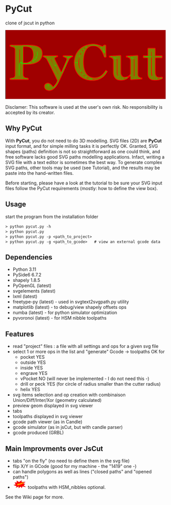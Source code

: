 # PyCut

clone of jscut in python

![pycut](resources/pycut_img.png)

Disclamer: This software is used at the user's own risk. No responsibility is accepted by its creator.

## Why PyCut

With <strong>PyCut</strong>, you do not need to do 3D modelling. SVG files (2D) are <strong>PyCut</strong> input format, and for simple milling tasks it is perfectly OK. Granted, SVG shapes (paths) definition is not so straightforward as one could think, and free software lacks good SVG paths modelling applications. Infact, writing a SVG file with a text editor is sometimes the best way. To generate complex SVG paths, other tools may be used (see Tutorial), and the results 
may be paste into the hand-written files.

Before starting, please have a look at the tutorial to be sure your SVG input files follow the PyCut requirements (mostly: how to define the view box).

## Usage

start the program from the installation folder

```
> python pycut.py -h
> python pycut.py
> python pycut.py -p <path_to_project>
> python pycut.py -g <path_to_gcode>   # view an external gcode data
```

## Dependencies

- Python 3.11
- PySide6 6.7.2
- shapely 1.8.5 
- PyOpenGL (latest)
- svgelements (latest)
- lxml (latest)
- freetype-py (latest) - used in svgtext2svgpath.py utility
- matplotlib (latest) - to debug/view shapely offsets ops
- numba (latest) - for python simulator optimization
- pyvoronoi (latest) - for HSM nibble toolpaths

## Features

- read "project" files : a file with all settings and ops for a given svg file
- select 1 or more ops in the list and "generate" Gcode -> toolpaths OK for
  - pocket YES
  - outside YES
  - inside YES
  - engrave YES
  - vPocket NO (will never be implemented - I do not need this -)
  - drill or peck YES (for circle of radius smaller than the cutter radius)
  - helix YES
- svg items selection and op creation with combinaison Union/Diff/Inter/Xor (geometry calculated)
- preview geom displayed in svg viewer
- tabs
- toolpaths displayed in svg viewer
- gcode path viewer (as in Candle)
- gcode simulator (as in jsCut, but with candle parser)
- gcode produced (GRBL)

## Main Improvments over JsCut

- tabs "on the fly" (no need to define them in the svg file)
- flip X/Y in GCode (good for my machine - the "1419" one -)
- can handle polygons as well as lines ("closed paths" and "opened paths")
- ![new](resources/new_img.png) toolpaths with HSM_nibbles optional.

See the Wiki page for more.
